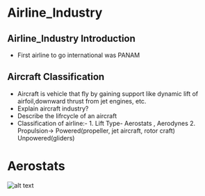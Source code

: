 # Airline_Industry
## Airline_Industry Introduction
* First airline to go international was PANAM

## Aircraft Classification
* Aircraft is vehicle that fly by gaining support like dynamic lift of airfoil,downward thrust from jet engines, etc.
* Explain aircraft industry?
* Describe the lifrcycle of an aircraft
* Classification of airline:- 1. Lift Type- Aerostats , Aerodynes 2. Propulsion-> Powered(propeller, jet aircraft, rotor craft) Unpowered(gliders)
# Aerostats
  ![alt text](https://upload.wikimedia.org/wikipedia/en/thumb/5/55/MarfaTX.jpg/450px-MarfaTX.jpg)
  
